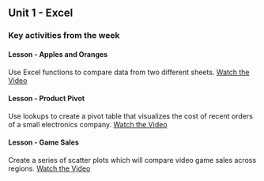 ## Unit 1 - Excel

### Key activities from the week

#### Lesson - Apples and Oranges

Use Excel functions to compare data from two different sheets.
[Watch the Video](https://youtu.be/Fuo4us0EtfU)

#### Lesson - Product Pivot

Use lookups to create a pivot table that visualizes the cost of recent orders of a small electronics company.
[Watch the Video](https://youtu.be/1RfC0rUW1xw)

#### Lesson - Game Sales

Create a series of scatter plots which will compare video game sales across regions.
[Watch the Video](https://youtu.be/Aj9Na_PBB3E)
